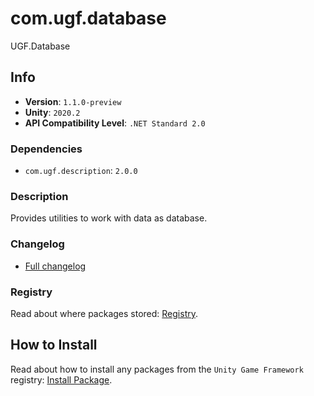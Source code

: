# com.ugf.database

UGF.Database

## Info

- **Version**: `1.1.0-preview`
- **Unity**: `2020.2`
- **API Compatibility Level**: `.NET Standard 2.0`

### Dependencies

- `com.ugf.description`: `2.0.0`


### Description

Provides utilities to work with data as database.

### Changelog

- [Full changelog](changelog.md)

### Registry

Read about where packages stored: [Registry](https://github.com/unity-game-framework/organization/blob/main/docs/registry.md).

## How to Install

Read about how to install any packages from the `Unity Game Framework` registry: [Install Package](https://github.com/unity-game-framework/organization/blob/main/docs/install-packages.md).
